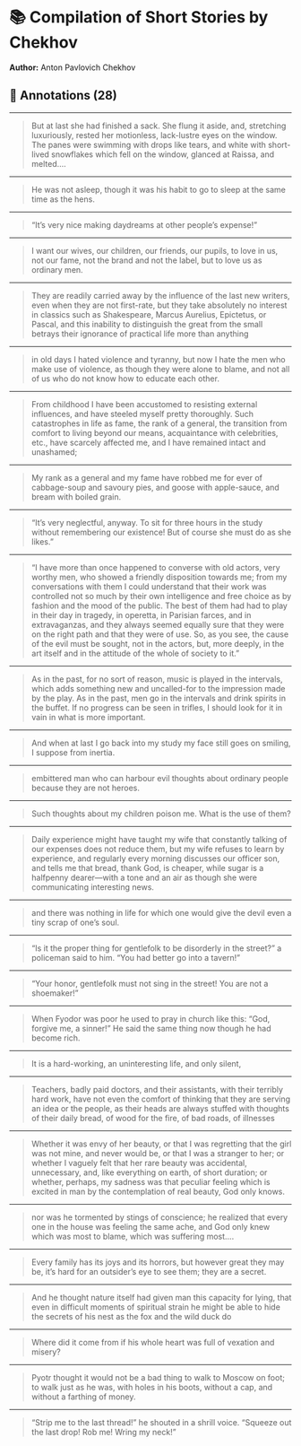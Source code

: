 # 📚 Compilation of Short Stories by Chekhov

**Author:** Anton Pavlovich Chekhov  

## 📝 Annotations (28)

---


> But at last she had finished a sack. She flung it aside, and, stretching
luxuriously, rested her motionless, lack-lustre eyes on the window. The
panes were swimming with drops like tears, and white with short-lived
snowflakes which fell on the window, glanced at Raissa, and melted....
  

---


> He was not asleep, though it was
his habit to go to sleep at the same time as the hens.  

---


> “It’s very nice making daydreams at other people’s expense!”  

---


> I want our wives, our children, our friends, our pupils, to love in us,
not our fame, not the brand and not the label, but to love us as ordinary
men.  

---


> They are readily carried away by the influence of
the last new writers, even when they are not first-rate, but they take
absolutely no interest in classics such as Shakespeare, Marcus Aurelius,
Epictetus, or Pascal, and this inability to distinguish the great from the
small betrays their ignorance of practical life more than anything  

---


> in old days I hated violence and tyranny, but now I hate
the men who make use of violence, as though they were alone to blame, and
not all of us who do not know how to educate each other.  

---


> From childhood I have been accustomed to resisting
external influences, and have steeled myself pretty thoroughly. Such
catastrophes in life as fame, the rank of a general, the transition from
comfort to living beyond our means, acquaintance with celebrities, etc.,
have scarcely affected me, and I have remained intact and unashamed;  

---


> My rank as a general and my fame have
robbed me for ever of cabbage-soup and savoury pies, and goose with
apple-sauce, and bream with boiled grain.  

---


> “It’s very neglectful, anyway. To sit for three hours in the study without
remembering our existence! But of course she must do as she likes.”  

---


> “I have more than once happened to converse with old actors, very worthy
men, who showed a friendly disposition towards me; from my conversations
with them I could understand that their work was controlled not so much by
their own intelligence and free choice as by fashion and the mood of the
public. The best of them had had to play in their day in tragedy, in
operetta, in Parisian farces, and in extravaganzas, and they always seemed
equally sure that they were on the right path and that they were of use.
So, as you see, the cause of the evil must be sought, not in the actors,
but, more deeply, in the art itself and in the attitude of the whole of
society to it.”  

---


> As in the past, for no
sort of reason, music is played in the intervals, which adds something new
and uncalled-for to the impression made by the play. As in the past, men
go in the intervals and drink spirits in the buffet. If no progress can be
seen in trifles, I should look for it in vain in what is more important.  

---


> And when at last I go back into my study my face still
goes on smiling, I suppose from inertia.  

---


> embittered man who can harbour evil thoughts about ordinary people because
they are not heroes.  

---


> Such thoughts about my
children poison me. What is the use of them?  

---


> Daily experience might have taught my wife that constantly talking of our
expenses does not reduce them, but my wife refuses to learn by experience,
and regularly every morning discusses our officer son, and tells me that
bread, thank God, is cheaper, while sugar is a halfpenny dearer—with
a tone and an air as though she were communicating interesting news.  

---


> and there was nothing in
life for which one would give the devil even a tiny scrap of one’s
soul.  

---


> “Is it the proper thing for gentlefolk to be disorderly in the
street?” a policeman said to him. “You had better go into a
tavern!”
  

---


> “Your honor, gentlefolk must not sing in the street! You are not a
shoemaker!”
  

---


> When Fyodor was poor he used to pray
in church like this: “God, forgive me, a sinner!” He said the
same thing now though he had become rich.  

---


> It is a hard-working, an uninteresting life,
and only silent,  

---


> Teachers, badly paid doctors, and their
assistants, with their terribly hard work, have not even the comfort of
thinking that they are serving an idea or the people, as their heads are
always stuffed with thoughts of their daily bread, of wood for the fire,
of bad roads, of illnesses  

---


> Whether it was envy of her beauty, or that I was
regretting that the girl was not mine, and never would be, or that I was a
stranger to her; or whether I vaguely felt that her rare beauty was
accidental, unnecessary, and, like everything on earth, of short duration;
or whether, perhaps, my sadness was that peculiar feeling which is excited
in man by the contemplation of real beauty, God only knows.  

---


> nor was he tormented by stings of conscience; he
realized that every one in the house was feeling the same ache, and God
only knew which was most to blame, which was suffering most....  

---


> Every family has its joys and its horrors, but however great
they may be, it’s hard for an outsider’s eye to see them; they are a
secret.  

---


> And he thought nature itself had given
man this capacity for lying, that even in difficult moments of spiritual
strain he might be able to hide the secrets of his nest as the fox and the
wild duck do  

---


> Where did it come from if his whole heart
was full of vexation and misery?  

---


> Pyotr thought it would not be a bad thing to walk to Moscow on foot; to
walk just as he was, with holes in his boots, without a cap, and without a
farthing of money.  

---


> “Strip me to the last thread!” he shouted in a shrill voice. “Squeeze out
the last drop! Rob me! Wring my neck!”  

